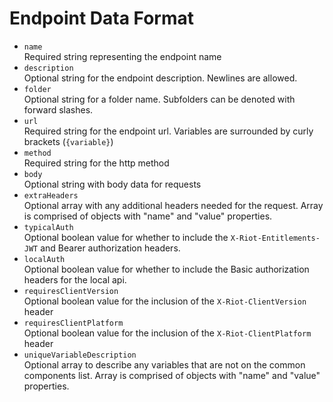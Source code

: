 # Endpoint Data Format

 - `name`  
    Required string representing the endpoint name
 - `description`  
    Optional string for the endpoint description. Newlines are allowed.
 - `folder`  
    Optional string for a folder name. Subfolders can be denoted with forward slashes.
 - `url`  
    Required string for the endpoint url. Variables are surrounded by curly brackets (`{variable}`)
 - `method`  
    Required string for the http method
 - `body`  
    Optional string with body data for requests
 - `extraHeaders`  
    Optional array with any additional headers needed for the request. Array is comprised of objects with "name" and "value" properties.
 - `typicalAuth`  
    Optional boolean value for whether to include the `X-Riot-Entitlements-JWT` and Bearer authorization headers.
 - `localAuth`  
    Optional boolean value for whether to include the Basic authorization headers for the local api.
 - `requiresClientVersion`  
    Optional boolean value for the inclusion of the `X-Riot-ClientVersion` header
 - `requiresClientPlatform`  
    Optional boolean value for the inclusion of the `X-Riot-ClientPlatform` header
 - `uniqueVariableDescription`  
    Optional array to describe any variables that are not on the common components list. Array is comprised of objects with "name" and "value" properties.
